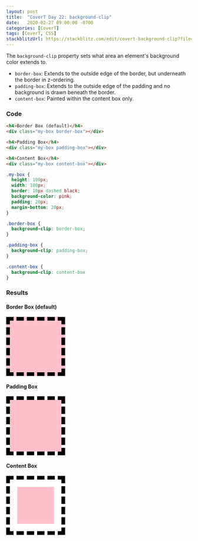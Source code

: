 ```yaml
---
layout: post
title:  "CoverT Day 22: background-clip"
date:   2020-02-27 09:00:00 -0700
categories: [CoverT]
tags: [CoverT, CSS]
stackblitzUrl: https://stackblitz.com/edit/covert-background-clip?file=style.css
---
```


The `background-clip` property sets what area an element's background color extends to.

- `border-box`: Extends to the outside edge of the border, but underneath the border in z-ordering.
- `padding-box`: Extends to the outside edge of the padding and no background is drawn beneath the border.
- `content-box`: Painted within the content box only.

### Code

```html
<h4>Border Box (default)</h4>
<div class="my-box border-box"></div>

<h4>Padding Box</h4>
<div class="my-box padding-box"></div>

<h4>Content Box</h4>
<div class="my-box content-box"></div>
```

```css
.my-box {
  height: 100px;
  width: 100px;
  border: 10px dashed black;
  background-color: pink;
  padding: 20px;
  margin-bottom: 20px;
}

.border-box {
  background-clip: border-box;
}

.padding-box {
  background-clip: padding-box;
}

.content-box {
  background-clip: content-box
}
```

### Results

<style>
.my-box {
  height: 100px;
  width: 100px;
  border: 10px dashed black;
  background-color: pink;
  padding: 20px;
  margin-bottom: 20px;
}

.border-box {
  background-clip: border-box;
}

.padding-box {
  background-clip: padding-box;
}

.content-box {
  background-clip: content-box
}
</style>

#### Border Box (default)
<div class="my-box border-box"></div>

#### Padding Box
<div class="my-box padding-box"></div>

#### Content Box
<div class="my-box content-box"></div>
